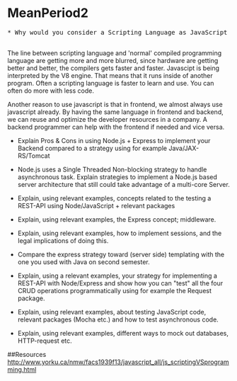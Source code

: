 # MeanPeriod2

<pre>
<style="font-size: 250%;"></style>* Why would you consider a Scripting Language as JavaScript as your Backend Platform.
</pre>
The line between scripting language and 'normal' compiled programming language are getting more and more blurred, since hardware are getting better and better, the compilers gets faster and faster.
Javascipt is being interpreted by the V8 engine. That means that it runs inside of another program. Often a scripting language is faster to learn and use. You can often do more with less code.

Another reason to use javascript is that in frontend, we almost always use javascript already. By having the same language in frontend and backend, we can reuse and optimize the developer resources in a company.
A backend programmer can help with the frontend if needed and vice versa.

* Explain Pros & Cons in using Node.js + Express to implement your Backend compared to a strategy using for example Java/JAX-RS/Tomcat




* Node.js uses a Single Threaded Non-blocking strategy to handle asynchronous task. Explain strategies to implement a Node.js based server architecture that still could take advantage of a multi-core Server.



* Explain, using relevant examples, concepts related to the testing a REST-API using Node/JavaScript + relevant packages



* Explain, using relevant examples, the Express concept; middleware.



* Explain, using relevant examples, how to implement sessions, and the legal implications of doing this.



* Compare the express strategy toward (server side) templating with the one you used with Java on second semester.



* Explain, using a relevant examples, your strategy for implementing a REST-API with Node/Express and show how you can "test" all the four CRUD operations programmatically using for example the Request package.



* Explain, using relevant examples, about testing JavaScript code, relevant packages (Mocha etc.) and how to test asynchronous code.



* Explain, using relevant examples, different ways to mock out databases, HTTP-request etc.


##Resources
http://www.yorku.ca/nmw/facs1939f13/javascript_all/js_scriptingVSprogramming.html
